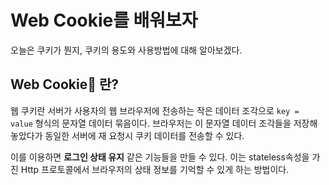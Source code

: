 # Web Cookie를 배워보자
오늘은 쿠키가 뭔지, 쿠키의 용도와 사용방법에 대해 알아보겠다.

## Web Cookie🍪 란?
웹 쿠키란 서버가 사용자의 웹 브라우저에 전송하는 작은 데이터 조각으로 `key = value` 형식의 문자열 데이터 묶음이다.
브라우저는 이 문자열 데이터 조각들을 저장해놓았다가 동일한 서버에 재 요청시 쿠키 데이터를 전송할 수 있다.

이를 이용하면 **로그인 상태 유지** 같은 기능들을 만들 수 있다.
이는 stateless속성을 가진 Http 프로토콜에서 브라우저의 상태 정보를 기억할 수 있게 하는 방법이다.
